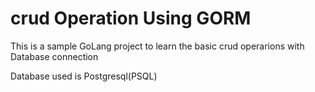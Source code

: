 # crud Operation Using GORM

This is a sample GoLang project to learn the basic crud operarions with Database connection 

Database used is Postgresql(PSQL)

